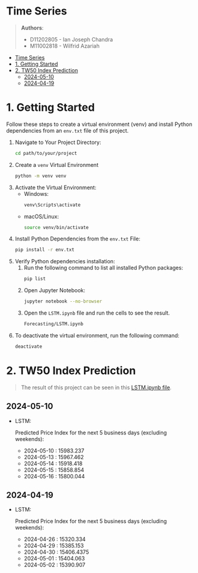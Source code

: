 # Time Series

> **Authors**:
> - D11202805 - Ian Joseph Chandra
> - M11002818 - Wilfrid Azariah

<!-- TOC -->
* [Time Series](#time-series)
* [1. Getting Started](#1-getting-started)
* [2. TW50 Index Prediction](#2-tw50-index-prediction)
  * [2024-05-10](#2024-05-10)
  * [2024-04-19](#2024-04-19)
<!-- TOC -->

# 1. Getting Started

Follow these steps to create a virtual environment (venv) and install Python dependencies from an `env.txt` file of this
project.

1. Navigate to Your Project Directory:
    ```bash
    cd path/to/your/project
    ```
2. Create a `venv` Virtual Environment
    ```bash
    python -m venv venv
    ```
3. Activate the Virtual Environment:
    - Windows:
        ```bash
        venv\Scripts\activate
        ```
    - macOS/Linux:
        ```bash
        source venv/bin/activate
        ```
4. Install Python Dependencies from the `env.txt` File:
    ```bash
    pip install -r env.txt
    ```
5. Verify Python dependencies installation:
    1. Run the following command to list all installed Python packages:
        ```bash
        pip list
        ```
    2. Open Jupyter Notebook:
        ```bash
        jupyter notebook --no-browser
        ```
    3. Open the `LSTM.ipynb` file and run the cells to see the result.
         ```bash
         Forecasting/LSTM.ipynb
         ```
6. To deactivate the virtual environment, run the following command:
   ```bash
   deactivate
   ```

# 2. TW50 Index Prediction

> The result of this project can be seen in this [LSTM.ipynb file](./Forecasting/LSTM.ipynb).

## 2024-05-10

- LSTM:

  Predicted Price Index for the next 5 business days (excluding weekends):
    - 2024-05-10 : 15983.237
    - 2024-05-13 : 15967.462
    - 2024-05-14 : 15918.418
    - 2024-05-15 : 15858.854
    - 2024-05-16 : 15800.044

## 2024-04-19

- LSTM:

  Predicted Price Index for the next 5 business days (excluding weekends):
    * 2024-04-26 : 15320.334
    * 2024-04-29 : 15385.153
    * 2024-04-30 : 15406.4375
    * 2024-05-01 : 15404.063
    * 2024-05-02 : 15390.907